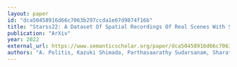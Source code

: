 ```yaml
---
layout: paper
id: "dca50458916d66c7063b297ccda1e67d9874f16b"
title: "Starss22: A Dataset Of Spatial Recordings Of Real Scenes With Spatiotemporal Annotations Of Sound Events"
publication: "ArXiv"
year: 2022
external_url: https://www.semanticscholar.org/paper/dca50458916d66c7063b297ccda1e67d9874f16b
authors: "A. Politis, Kazuki Shimada, Parthasaarathy Sudarsanam, Sharath Adavanne, Daniel Krause, Yuichiro Koyama, Naoya Takahashi, Shusuke Takahashi, Yuki Mitsufuji, T. Virtanen"
---
```

